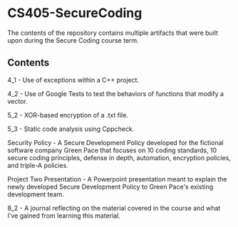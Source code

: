 # CS405-SecureCoding
The contents of the repository contains multiple artifacts that were built upon during the Secure Coding course term.

## Contents
4_1 - Use of exceptions within a C++ project.

4_2 - Use of Google Tests to test the behaviors of functions that modify a vector.

5_2 - XOR-based encryption of a .txt file.

5_3 - Static code analysis using Cppcheck.

Security Policy - A Secure Development Policy developed for the fictional software company Green Pace that focuses on 10 coding standards, 10 secure coding principles, defense in depth, automation, encryption policies, and triple-A policies.

Project Two Presentation - A Powerpoint presentation meant to explain the newly developed Secure Development Policy to Green Pace's existing development team.

8_2 - A journal reflecting on the material covered in the course and what I've gained from learning this material.
